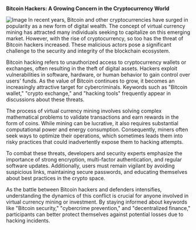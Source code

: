 **Bitcoin Hackers: A Growing Concern in the Cryptocurrency World**


![Image](https://github.com/user-attachments/assets/31692037-0104-4703-abd1-696b6a7dd41b)
In recent years, Bitcoin and other cryptocurrencies have surged in popularity as a new form of digital wealth. The concept of virtual currency mining has attracted many individuals seeking to capitalize on this emerging market. However, with the rise of cryptocurrency, so too has the threat of Bitcoin hackers increased. These malicious actors pose a significant challenge to the security and integrity of the blockchain ecosystem.

Bitcoin hacking refers to unauthorized access to cryptocurrency wallets or exchanges, often resulting in the theft of digital assets. Hackers exploit vulnerabilities in software, hardware, or human behavior to gain control over users' funds. As the value of Bitcoin continues to grow, it becomes an increasingly attractive target for cybercriminals. Keywords such as "Bitcoin wallet," "crypto exchange," and "hacking tools" frequently appear in discussions about these threats.

The process of virtual currency mining involves solving complex mathematical problems to validate transactions and earn rewards in the form of coins. While mining can be lucrative, it also requires substantial computational power and energy consumption. Consequently, miners often seek ways to optimize their operations, which sometimes leads them into risky practices that could inadvertently expose them to hacking attempts.

To combat these threats, developers and security experts emphasize the importance of strong encryption, multi-factor authentication, and regular software updates. Additionally, users must remain vigilant by avoiding suspicious links, maintaining secure passwords, and educating themselves about best practices in the crypto space.

As the battle between Bitcoin hackers and defenders intensifies, understanding the dynamics of this conflict is crucial for anyone involved in virtual currency mining or investment. By staying informed about keywords like "Bitcoin security," "cybercrime prevention," and "decentralized finance," participants can better protect themselves against potential losses due to hacking incidents.